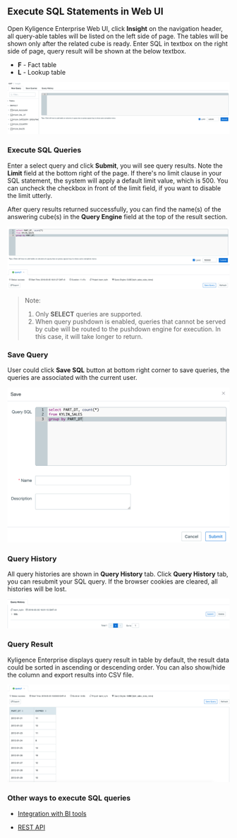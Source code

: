 ## Execute SQL Statements in Web UI

Open  Kyligence Enterprise Web UI, click **Insight** on the navigation header, all query-able tables will be listed on the left side of page. The tables will be shown only after the related cube is ready. Enter SQL in textbox on the right side of page, query result will be shown at the below textbox.


* **F** - Fact table 
* **L** - Lookup table

![Insight page](images/insight/insight_list_tables.png)



### Execute SQL Queries

Enter a select query and click **Submit**, you will see query results. Note the **Limit** field at the bottom right of the page. If there's no limit clause in your SQL statement, the system will apply a default limit value, which is 500. You can uncheck the checkbox in front of the limit field, if you want to disable the limit utterly.

After query results returned successfully, you can find the name(s) of the answering cube(s) in the **Query Engine** field at the top of the result section. 

![](images/insight/insight_input_query.png)

> Note:
> 1. Only **SELECT** queries are supported.
> 2. When query pushdown is enabled, queries that cannot be served by cube will be routed to the pushdown engine for execution. In this case, it will take longer to return.



### Save Query

User could click **Save SQL** button at bottom right corner to save queries, the queries are associated with the current user.

![](images/insight/insight_save_query.png)

### Query History
All query histories are shown in **Query History** tab. Click **Query History** tab, you can resubmit your SQL query. If the browser cookies are cleared, all histories will be lost. 

![](images/insight/insight_list_history.png)



### Query Result

Kyligence Enterprise displays query result in table by default, the result data could be sorted in ascending or descending order. You can also show/hide the column and export results into CSV file.

![](images/insight/insight_show_result.png)



### Other ways to execute SQL queries

- [Integration with BI tools](../integration/README.md)

- [REST API](../rest/README.md)